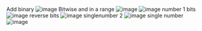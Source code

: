 Add binary
![image](https://github.com/user-attachments/assets/b25deeb5-e1a6-4516-a48c-fc5cc7e60bb0)
Bitwise and in a range
![image](https://github.com/user-attachments/assets/5ed5a8ae-50f4-471b-81f0-3ad6d6fdcffa)
![image](https://github.com/user-attachments/assets/82d3c6af-f276-4eb1-ab4f-3fb7c865b660)
number 1 bits
![image](https://github.com/user-attachments/assets/3651cc25-37f6-4348-8561-5377b1c2add7)
reverse bits
![image](https://github.com/user-attachments/assets/f8d45a17-4b26-4859-9f41-96693ac6ac86)
singlenumber 2
![image](https://github.com/user-attachments/assets/0e68636c-9730-46c1-a7d7-7550f11591d6)
single number 
![image](https://github.com/user-attachments/assets/f4da3ced-ff90-4c4e-b135-6bf46a0d3ea2)




